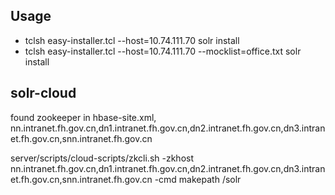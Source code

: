 ## Usage

* tclsh easy-installer.tcl --host=10.74.111.70 solr install
* tclsh easy-installer.tcl --host=10.74.111.70 --mocklist=office.txt solr install

## solr-cloud
found zookeeper in hbase-site.xml,
nn.intranet.fh.gov.cn,dn1.intranet.fh.gov.cn,dn2.intranet.fh.gov.cn,dn3.intranet.fh.gov.cn,snn.intranet.fh.gov.cn

server/scripts/cloud-scripts/zkcli.sh -zkhost nn.intranet.fh.gov.cn,dn1.intranet.fh.gov.cn,dn2.intranet.fh.gov.cn,dn3.intranet.fh.gov.cn,snn.intranet.fh.gov.cn -cmd makepath /solr
